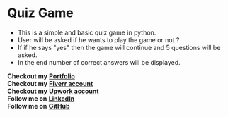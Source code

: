 # Quiz Game

* This is a simple and basic quiz game in python.
* User will be asked if he wants to play the game or not ?
* If if he says "yes" then the game will continue and 5 questions will be asked.
* In the end number of correct answers will be displayed.

 **Checkout my** [**Portfolio**](https://a03152049334.wixsite.com/muhammadahmed) <br />
 **Checkout my** [**Fiverr account**](https://www.fiverr.com/ahmed189) <br />
 **Checkout my** [**Upwork account**](https://www.upwork.com/freelancers/~01e248930a029b5290) <br />
 **Follow me on** [**LinkedIn**](http://www.linkedin.com/in/muhammad-ahmed189) <br />
 **Follow me on** [**GitHub**](https://github.com/MuhammadnAhmed) <br />
